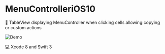 # MenuControlleriOS10
📱 TableView displaying MenuController when clicking cells allowing copying or custom actions

![Demo](https://media.giphy.com/media/h0LGaEBymK4Jq/giphy.gif)

💻 Xcode 8 and Swift 3




